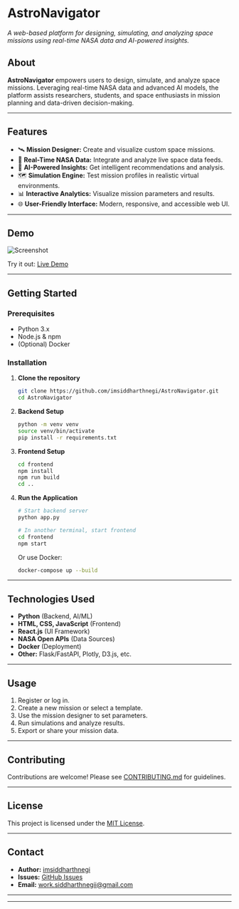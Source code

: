 
# AstroNavigator

_A web-based platform for designing, simulating, and analyzing space missions using real-time NASA data and AI-powered insights._


## About

**AstroNavigator** empowers users to design, simulate, and analyze space missions. Leveraging real-time NASA data and advanced AI models, the platform assists researchers, students, and space enthusiasts in mission planning and data-driven decision-making.

---

## Features

- 🛰️ **Mission Designer:** Create and visualize custom space missions.
- 📡 **Real-Time NASA Data:** Integrate and analyze live space data feeds.
- 🤖 **AI-Powered Insights:** Get intelligent recommendations and analysis.
- 🗺️ **Simulation Engine:** Test mission profiles in realistic virtual environments.
- 📊 **Interactive Analytics:** Visualize mission parameters and results.
- 🌐 **User-Friendly Interface:** Modern, responsive, and accessible web UI.

---

## Demo

<!-- Optionally add screenshots or a link to a live demo -->
![Screenshot](path/to/screenshot.png)

Try it out: [Live Demo](https://your-demo-link.com)

---

## Getting Started

### Prerequisites

- Python 3.x
- Node.js & npm
- (Optional) Docker

### Installation

1. **Clone the repository**
   ```bash
   git clone https://github.com/imsiddharthnegi/AstroNavigator.git
   cd AstroNavigator
   ```

2. **Backend Setup**
   ```bash
   python -m venv venv
   source venv/bin/activate
   pip install -r requirements.txt
   ```

3. **Frontend Setup**
   ```bash
   cd frontend
   npm install
   npm run build
   cd ..
   ```

4. **Run the Application**
   ```bash
   # Start backend server
   python app.py

   # In another terminal, start frontend
   cd frontend
   npm start
   ```

   Or use Docker:

   ```bash
   docker-compose up --build
   ```

---

## Technologies Used

- **Python** (Backend, AI/ML)
- **HTML, CSS, JavaScript** (Frontend)
- **React.js** (UI Framework)
- **NASA Open APIs** (Data Sources)
- **Docker** (Deployment)
- **Other:** Flask/FastAPI, Plotly, D3.js, etc.

---

## Usage

1. Register or log in.
2. Create a new mission or select a template.
3. Use the mission designer to set parameters.
4. Run simulations and analyze results.
5. Export or share your mission data.

---

## Contributing

Contributions are welcome! Please see [CONTRIBUTING.md](CONTRIBUTING.md) for guidelines.

---

## License

This project is licensed under the [MIT License](LICENSE).

---

## Contact

- **Author:** [imsiddharthnegi](https://github.com/imsiddharthnegi)
- **Issues:** [GitHub Issues](https://github.com/imsiddharthnegi/AstroNavigator/issues)
- **Email:** work.siddharthnegii@gmail.com

---

<!-- Feel free to modify this template to better fit your project details! -->

---
